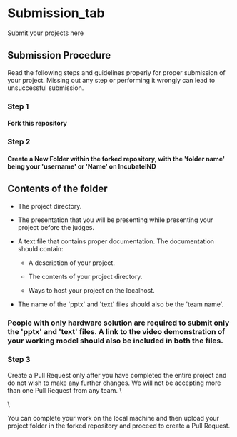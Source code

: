 # Submission_tab
Submit your projects here




## Submission Procedure

Read the following steps and guidelines properly for proper submission of your project. Missing out any step or performing it wrongly can lead to unsuccessful submission. 

### Step 1

#### Fork this repository

### Step 2

#### Create a New Folder within the forked repository, with the 'folder name' being your 'username' or 'Name' on IncubateIND

## Contents of the folder

+ The project directory.

+ The presentation that you will be presenting while presenting your project before the judges.

+ A text file that contains proper documentation. The documentation should contain:

    - A description of your project.

    - The contents of your project directory.

    - Ways to host your project on the localhost.

+ The name of the 'pptx' and 'text' files should also be the 'team name'.

### People with only hardware solution are required to submit only the 'pptx' and 'text' files. A link to the video demonstration of your working model should also be included in both the files.

### Step 3

Create a Pull Request only after you have completed the entire project and do not wish to make any further changes. We will not be accepting more than one Pull Request from any team. \

\

You can complete your work on the local machine and then upload your project folder in the forked repository and proceed to create a Pull Request.
